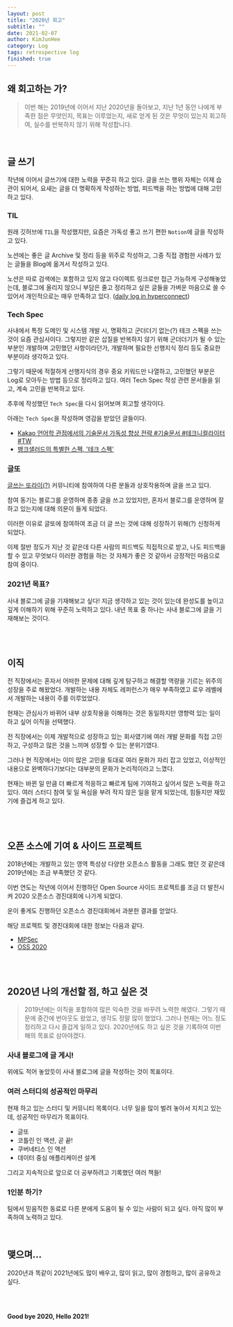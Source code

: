 ```yaml
---
layout: post
title: "2020년 회고"
subtitle: ""
date: 2021-02-07
author: KimJunHee
category: Log
tags: retrospective log
finished: true
---
```


## 왜 회고하는 가?

> 이번 해는 2019년에 이어서 지난 2020년을 돌아보고, 지난 1년 동안 나에게 부족한 점은 무엇인지, 목표는 이루었는지, 새로 얻게 된 것은 무엇이 있는지 회고하여, 실수를 반복하지 않기 위해 작성합니다.




<br/>

## 글 쓰기

작년에 이어서 글쓰기에 대한 노력을 꾸준히 하고 있다. 글을 쓰는 행위 자체는 이제 습관이 되어서, 요새는 글을 더 명확하게 작성하는 방법, 피드백을 하는 방법에 대해 고민하고 있다.

### TIL

원래 깃허브에 `TIL`을 작성했지만, 요즘은 가독성 좋고 쓰기 편한 `Notion`에 글을 작성하고 있다.

노션에는 좋은 글 Archive 및 정리 등을 위주로 작성하고, 그중 직접 경험한 사례가 있는 글들을 Blog에 옮겨서 작성하고 있다.

노션은 따로 검색에는 포함하고 있지 않고 다이렉트 링크로만 접근 가능하게 구성해놓았는데, 블로그에 올리지 않으니 부담은 줄고 정리하고 싶은 글들을 가벼운 마음으로 쓸 수 있어서 개인적으로는 매우 만족하고 있다. ([daily log in hyperconnect](https://www.notion.so/wnsgml972/daily-log-in-hyperconnect-4c2d65be6e56444fbbe14c31432f8a34))


### Tech Spec

사내에서 특정 도메인 및 시스템 개발 시, 명확하고 군더더기 없는(?) 테크 스펙을 쓰는 것이 요즘 관심사이다. 그렇지만 같은 삽질을 반복하지 않기 위해 군더더기가 될 수 있는 부분인 개발하며 고민했던 사항이라던가, 개발하며 필요한 선행지식 정리 등도 중요한 부분이라 생각하고 있다.

그렇기 때문에 적절하게 선행지식의 경우 중요 키워드만 나열하고, 고민했던 부분은 Log로 모아두는 방법 등으로 정리하고 있다. 여러 Tech Spec 작성 관련 문서들을 읽고, 계속 고민을 반복하고 있다.

추후에 작성했던 `Tech Spec`을 다시 읽어보며 회고할 생각이다.

아래는 `Tech Spec`을 작성하며 영감을 받았던 글들이다.

- [Kakao 언어학 관점에서의 기술문서 가독성 향상 전략 #기술문서 #테크니컬라이터 #TW](https://tech.kakaoenterprise.com/100?fbclid=IwAR1LFDQGQsh_8PBJvYqjVshxChoCPc1SMKrGkZWRp_oo0IlLsDdZTzdV-aA)
- [뱅크샐러드의 특별한 스펙, '테크 스펙'](https://blog.banksalad.com/tech/we-work-by-tech-spec/)


### 글또

[글쓰는 또라이(?)](https://www.notion.so/ac5b18a482fb4df497d4e8257ad4d516) 커뮤니티에 참여하여 다른 분들과 상호작용하며 글을 쓰고 있다.

참여 동기는 블로그를 운영하며 종종 글을 쓰고 있었지만, 혼자서 블로그를 운영하며 잘하고 있는지에 대해 의문이 들게 되었다.

이러한 이유로 글또에 참여하여 조금 더 글 쓰는 것에 대해 성장하기 위해(?) 신청하게 되었다.

이제 절반 정도가 지난 것 같은데 다른 사람의 피드백도 직접적으로 받고, 나도 피드백을 할 수 있고 무엇보다 이러한 경험을 하는 것 자체가 좋은 것 같아서 긍정적인 마음으로 참여 중이다.


### 2021년 목표?

사내 블로그에 글을 기재해보고 싶다! 지금 생각하고 있는 것이 있는데 완성도를 높이고 깊게 이해하기 위해 꾸준히 노력하고 있다. 내년 목표 중 하나는 사내 블로그에 글을 기재해보는 것이다.



<br/><br/>

## 이직

전 직장에서는 혼자서 어떠한 문제에 대해 깊게 탐구하고 해결할 역량을 기르는 위주의 성장을 주로 해왔었다. 개발하는 내용 자체도 레퍼런스가 매우 부족하였고 로우 레벨에서 개발하는 내용이 주를 이루었었다.

현재는 관심사가 바뀌어 내부 상호작용을 이해하는 것은 동일하지만 영향력 있는 일이 하고 싶어 이직을 선택했다.

전 직장에서는 이제 개발적으로 성장하고 있는 회사였기에 여러 개발 문화를 직접 고민하고, 구성하고 많은 것을 느끼며 성장할 수 있는 분위기였다.

그러나 현 직장에서는 이미 많은 고민을 토대로 여러 문화가 자리 잡고 있었고, 이상적인 내용으로 완벽하다기보다는 대부분의 문화가 논리적이라고 느꼈다.

현재는 바뀐 일 만큼 더 빠르게 적응하고 빠르게 팀에 기여하고 싶어서 많은 노력을 하고 있다. 여러 스터디 참여 및 일 욕심을 부려 작지 않은 일을 맡게 되었는데, 힘들지만 재밌기에 즐겁게 하고 있다.



<br/><br/>

## 오픈 소스에 기여 & 사이드 프로젝트

2018년에는 개발하고 있는 영역 특성상 다양한 오픈소스 활동을 그래도 했던 것 같은데 2019년에는 조금 부족했던 것 같다.

이번 연도는 작년에 이어서 진행하던 Open Source 사이드 프로젝트를 조금 더 발전시켜 2020 오픈소스 경진대회에 나가게 되었다.

운이 좋게도 진행하던 오픈소스 경진대회에서 과분한 결과를 얻었다.

해당 프로젝트 및 경진대회에 대한 정보는 다음과 같다.

* [MPSec](https://github.com/MPSec/MPSec)
* [OSS 2020](https://www.oss.kr/festival/award)




<br/><br/>

## 2020년 나의 개선할 점, 하고 싶은 것

> 2019년에는 이직을 포함하여 많은 익숙한 것을 바꾸려 노력한 해였다. 그렇기 때문에 중간에 번아웃도 왔었고, 생각도 정말 많이 했었다. 그러나 현재는 어느 정도 정리하고 다시 즐겁게 일하고 있다. 2020년에도 하고 싶은 것을 기록하여 이번 해의 목표로 삼아야겠다.

### 사내 블로그에 글 게시!

위에도 적어 놓았듯이 사내 블로그에 글을 작성하는 것이 목표이다.

### 여러 스터디의 성공적인 마무리

현재 하고 있는 스터디 및 커뮤니티 목록이다. 너무 일을 많이 벌려 놓아서 지치고 있는데, 성공적인 마무리가 목표이다.

- 글또
- 코틀린 인 액션, 곧 끝!
- 쿠버네티스 인 액션
- 데이터 중심 애플리케이션 설계

그리고 지속적으로 앞으로 더 공부하려고 기록했던 여러 책들!

### 1인분 하기?

팀에서 믿음직한 동료로 다른 분에게 도움이 될 수 있는 사람이 되고 싶다. 아직 많이 부족하여 노력하고 있다.








<br/>

## 맺으며...

2020년과 똑같이 2021년에도 많이 배우고, 많이 읽고, 많이 경험하고, 많이 공유하고 싶다.



<br/><br/>

**Good bye 2020, Hello 2021!**
